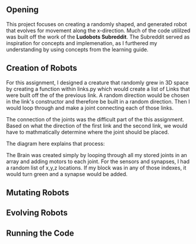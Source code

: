 ## Opening
This project focuses on creating a randomly shaped, and generated robot that evolves for movement along the x-direction. Much of the code utililzed was built off the work of the **Ludobots Subreddit**. The Subreddit served as inspiration for concepts and implemenation, as I furthered my understanding by using concepts from the learning guide.

## Creation of Robots
For this assignment, I designed a creature that randomly grew in 3D space by creating a function 
within links.py which would create a list of Links that were built off the of the previous link.
A random direction would be chosen in the link's constructor and therefore be built in a random direction.
Then I would loop through and make a joint connecting each of those links.

The connection of the joints was the difficult part of the this assignment. Based on what
the direction of the first link and the second link, we would have to mathmatically determine
where the joint should be placed.

The diagram here explains that process:


The Brain was created simply by looping through all my stored joints in an array and 
adding motors to each joint. For the sensors and synapses, I had a random list of x,y,z locations.
If my block was in any of those indexes, it would turn green and a synapse would be added.

## Mutating Robots

## Evolving Robots

## Running the Code
